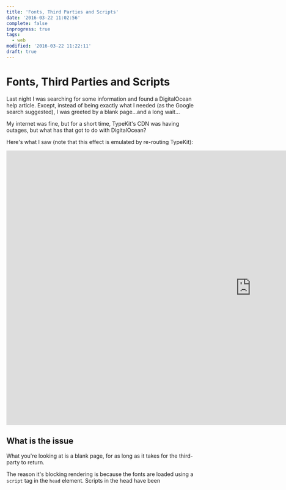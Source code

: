 ```yaml
---
title: 'Fonts, Third Parties and Scripts'
date: '2016-03-22 11:02:56'
complete: false
inprogress: true
tags:
  - web
modified: '2016-03-22 11:22:11'
draft: true
---
```

# Fonts, Third Parties and Scripts

Last night I was searching for some information and found a DigitalOcean help article. Except, instead of being exactly what I needed (as the Google search suggested), I was greeted by a blank page...and a long wait...

My internet was fine, but for a short time, TypeKit's CDN was having outages, but what has that got to do with DigitalOcean?

<!--more-->

Here's what I saw (note that this effect is emulated by re-routing TypeKit):

<iframe width="1280" height="720" src="https://www.youtube-nocookie.com/embed/G0hVryUchA8" frameborder="0" allowfullscreen></iframe>

## What is the issue

What you're looking at is a blank page, for as long as it takes for the third-party to return.

The reason it's blocking rendering is because the fonts are loaded using a `script` tag in the `head` element. Scripts in the head have been
